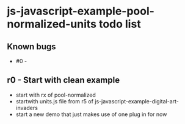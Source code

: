 # js-javascript-example-pool-normalized-units todo list

## Known bugs
* #0 - 


<!-- Maintenance -->

<!-- Additonal Features -->


<!-- MVP -->

## r0 - Start with clean example 
* start with rx of pool-normalized
* startwith units.js file from r5 of js-javascript-example-digital-art-invaders
* start a new demo that just makes use of one plug in for now
